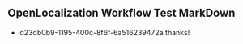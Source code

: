 ## OpenLocalization Workflow Test MarkDown
* d23db0b9-1195-400c-8f6f-6a516239472a 
thanks!<!--HONumber=Mar16_HO2-->
